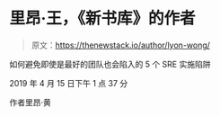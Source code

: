# 里昂·王，《新书库》的作者

> 原文：<https://thenewstack.io/author/lyon-wong/>

如何避免即使是最好的团队也会陷入的 5 个 SRE 实施陷阱

2019 年 4 月 15 日下午 1 点 37 分

作者里昂·黄